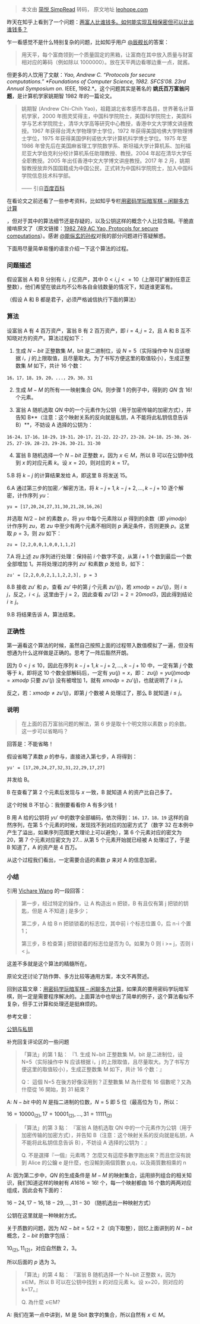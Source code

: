 > 本文由 [简悦 SimpRead](http://ksria.com/simpread/) 转码， 原文地址 [leohope.com](http://leohope.com/%E8%A7%A3%E9%97%AE%E9%A2%98/2017/10/13/millionare/)

昨天在知乎上看到了一个问题：[两富人比谁钱多。如何能实现互相保密但可以比出谁钱多？](https://www.zhihu.com/question/66376147)

乍一看感觉不是什么特别复杂的问题，比如知乎用户 [@辰舰长](https://www.zhihu.com/people/chen-f-32/activities)的答案：

> 用天平，每个富商领到一个质量固定的黑箱，让富商在其中放入质量与财富相对应的筹码（例如除以 1000000）。放在天平两边看哪边重一点，就酱。

但更多的人饮用了文献：_Yao, Andrew C. “Protocols for secure computations.” *Foundations of Computer Science, 1982. SFCS’08. 23rd Annual Symposium on_. IEEE, 1982.*。这个问题其实是著名的 **姚氏百万富翁问题**，是计算机学家姚期智 1982 年的一篇论文。

> 姚期智 (Andrew Chi-Chih Yao)，祖籍湖北省孝感市孝昌县，世界著名计算机学家，2000 年图灵奖得主，中国科学院院士，美国科学院院士，美国科学与艺术学院院士，清华大学高等研究中心教授，香港中文大学博文讲座教授。1967 年获得台湾大学物理学士学位，1972 年获得美国哈佛大学物理博士学位，1975 年获得美国伊利诺依大学计算机科学博士学位。1975 年至 1986 年曾先后在美国麻省理工学院数学系、斯坦福大学计算机系、加利福尼亚大学伯克利分校计算机系任助理教授、教授。2004 年起在清华大学任全职教授。2005 年出任香港中文大学博文讲座教授。2017 年 2 月，姚期智教授放弃外国国籍成为中国公民，正式转为中国科学院院士，加入中国科学院信息技术科学部。
> 
> —— 引自[百度百科](https://baike.baidu.com/item/%E5%A7%9A%E6%9C%9F%E6%99%BA/10170340?fr=aladdin)

在看论文之前还看了一些参考资料，比如知乎专栏[用密码学玩暗军棋 – 闲聊多方计算](https://daily.zhihu.com/story/9304295)

，但对于其中的算法细节还是存疑的，以及公钥这样的概念个人比较含糊。干脆直接啃原文了（原文链接：[1982 749 AC Yao, Protocols for secure computations](https://wenku.baidu.com/view/fa0dfdf43186bceb19e8bbee.html)）。感谢 [@能纵玄的孙权](https://www.zhihu.com/people/dai-chao-25/activities)对我的部分问题进行答疑解惑。

下面用尽量简单易懂的语言介绍一下这个算法的过程。

### 问题描述

假设富翁 A 和 B 分别有 $i$，$j$ 亿资产，其中 $0<i,j<=10$（上限可扩展到任意正整数），他们希望在彼此均不公布各自金钱数量的情况下，知道谁更富有。

（假设 A 和 B 都是君子，必须严格诚信执行下面的算法）

### 算法

设富翁 A 有 4 百万资产，富翁 B 有 2 百万资产，即 $i=4,j=2$，且 A 和 B 互不知晓对方的资产。算法过程如下：

1. 生成 $N−bit$ 正整数集 $M$，bit 是二进制位，设 $N=5$（实际操作中 N 应该根据 $i，j$ 的上限取值，且尽量取大。为了书写方便这里的取值较小），生成正整数集 $M$ 如下，共计 16 个数：

```
16，17，18，19，20，...，29，30，31
```

2. 生成 $M−M$ 的所有一一映射集合 $QN$。则步骤 1 的例子中，得到的 $QN$ 含 $16!$ 个元素。

3. 富翁 A 随机选取 $QN$ 中的一个元素作为公钥（用于加密传输的加密方式），并告知 B**（注意：这个映射关系的反向就是私钥，A 不能将此私钥信息告诉 B）**，不妨设 A 选择的公钥为：

```
16-24，17-16，18-29，19-31，20-17，21-22，22-27，23-28，24-18，25-30，26-25，27-19，28-23，29-26，30-21，31-30
```

4. 富翁 B 随机选择一个 $N−bit$ 正整数 $x$，因为 $x∈M$，所以 B 可以在公钥中找到 $x$ 的对应元素 $k$。设 $x=20$，则对应的 $k=17$。

5.B 将 $k−j$ 的计算结果发给 A，即这里 B 将发送 15。

6.A 通过第三步的加密／解密方法，将 $k−j+1,k−j+2,…,k−j+10$ 逐个解密，计作序列 $yu$：

```
yu = [17,20,24,27,31,30,21,28,16,26]
```

并选取 $N/2−bit$ 的素数 $p$，将 $yu$ 中每个元素除以 $p$ 得到的余数（即 $yi mod p$）计作序列 $zu$，若 $zu$ 中至少有两个元素不相同则 $p$ 满足条件，否则更换 $p$。这里取 $p=3$，则 $zu$ 如下：

```
zu = [2,2,0,0,1,0,0,1,1,2]
```

7.A 将上述 $zu$ 序列进行处理：保持前 $i$ 个数字不变，从第 $i+1$ 个数到最后一个数全部增加 1。并将处理过的序列 $zu′$ 和素数 $p$ 发给 B，如下：

```
zu' = [2,2,0,0,2,1,1,2,2,3], p = 3
```

8.B 接收 $zu′$ 和 $p$，查看 $zu′$ 中的第 $j$ 个元素 $zu′(j)$，若 $x mod p=zu′(j)$，则 $i≥j$，反之，$i<j$。这里由于 $j=2$，因此查看 $zu′(2)=2=20 mod 3$，因此得到结论 $i≥j$。

9.B 将结果告诉 A，算法结束。

### 正确性

第一遍看这个算法的时候，虽然自己按照上面的过程带入数值模拟了一遍，但没有想通为什么这样做是正确的。思考了一阵后豁然开朗。

因为 $0<j≤10$，因此在序列 $k−j+1,k−j+2,…,k−j+10$ 中，一定有第 $j$ 个数等于 $k$，即将这 10 个数全部解码后，一定有 $yu(j)=x$，即： $zu(j)=yu(j) mod p=x mod p$ 只要 $zu′(j)$ 没有被增加 1，就有 $x mod p=zu′(j)$，也就说明了 $i≥j$。

反之，若：$x mod p≠zu′(j)$，即第 $j$ 个数被 A 处理过了，那么 B 就知道 $i≤j$。

### 说明

> 在上面的百万富翁问题的解法，第 6 步是取十个明文除以素数 p 的余数。这一步可以省略吗？

回答是：不能省略！

假设省略了素数 $p$ 的参与，直接进入第七步，A 将得到：

```
yu' = [17,20,24,27,32,31,22,29,17,27]
```

并发给 B。

B 在查看了第 2 个元素后发现与 $x$ 一致，B 就知道 A 的资产比自己多了。

这个时候 B 不甘心：我倒要看看你 A 有多少钱！

B 用 A 给的公钥将 $yu′$ 中的数字全部编码，依次得到：`16，17，18，19` 这样的自然序列，在第 5 个元素的时候，发现找不到对应的加密方式了（数字 32 在本例中产生了溢出，如果序列范围更大理论上可以避免），第 6 个元素对应的密文为 20，第 7 个元素对应密文为 27… 从第 5 个元素开始就已经被 A 处理过了，于是 B 知道了，A 的资产是 4 百万。

从这个过程我们看出，一定需要合适的素数 $p$ 来对 A 的信息加密。

### 小结

引用 [Vichare Wang](https://www.zhihu.com/question/66376147/answer/242254093) 的一段回答：

> 第一步，经过特定的操作，让 A 构造出 n 把锁，B 有且仅有第 j 把锁的钥匙，但是 A 不知道 j 是多少；
> 
> 第二步，A 给 B n 把锁锁着的标志位，其中前 i 个标志位置 0，后 n-i 个置 1；
> 
> 第三步，B 检查第 j 把锁锁着的标志位是否为 0。如果为 0 则 i >= j，否则 i < j。

这差不多就是这个算法的精髓所在。

原论文还讨论了防作弊、多方比较等通用方案，本文不再赘述。

回到这篇文章：[用密码学玩暗军棋 – 闲聊多方计算](https://daily.zhihu.com/story/9304295)，如果真的要用密码学玩暗军棋，则一定是需要程序解决的。上面算法中也举出了简单的例子，这个算法看似不复杂，但手工计算和处理还是挺麻烦的。

参考文章：

[公钥与私钥](http://www.blogjava.net/yxhxj2006/archive/2012/10/15/389547.html)

补充回复评论区的一些问题

> 「算法」的第 1 點： 『1. 生成 N−bit 正整数集 M，bit 是二进制位，设 N=5（实际操作中 N 应该根据 i，j 的上限取值，且尽量取大。为了书写方便这里的取值较小），生成正整数集 M 如下，共计 16 个数：』
> 
> Q： 這個 N=5 在後方好像沒用到？正整數集 M 為什麼有 16 個數呢？又為什麼從 16 開始，到 31 結束？

A: $N−bit$ 中的 $N$ 是指二进制的位数，$N=5$ 即 5 位（最高位为 1），所以：

$16=10000_{(2)}, 17=10001_{(2)}, …, 31=11111_{(2)}$

> 「算法」的第 3 點： 『富翁 A 随机选取 QN 中的一个元素作为公钥（用于加密传输的加密方式），并告知 B（注意：这个映射关系的反向就是私钥，A 不能将此私钥信息告诉 B），不妨设 A 选择的公钥为：』
> 
> Q. 不是選擇『一個』元素嗎？ 怎麼又有這麼多數字跑出來？而且您沒有說到 Alice 的公鑰 e 是什麼，也沒輸到兩個質數 p,q，以及兩質數相乘的 n

A: 因为第二步中，$QN$ 的生成条件是 $M−M$ 的映射集合，运用排列组合的相关知识，我们知道这样的映射有 $A1616=16!$ 个，每一个映射都由 16 个数的两两对应组成，因此会有下面的：

$16−24,17−16,18−29,…,31−30$ （随机选出一种映射方式）

公钥在这里就是一种映射方式。

关于质数的问题，因为 $N2−bit=5/2=2$（向下取整），回忆上面讲到的 $N−bit$ 概念，$2−bit$ 的数字包括：

$10_{(2)},11_{(2)}$，对应自然数 2，3。

所以后面的 $p$ 选为 3。

> 「算法」的第 4 點： 『富翁 B 随机选择一个 N−bit 正整数 x，因为 x∈M，所以 B 可以在公钥中找到 x 的对应元素 k。设 x=20，则对应的 k=17。』
> 
> Q. 為什麼 x∈M?

A: 我们在第一点中讲到，M 是 5bit 数字的集合，所以自然有 $x∈M$。